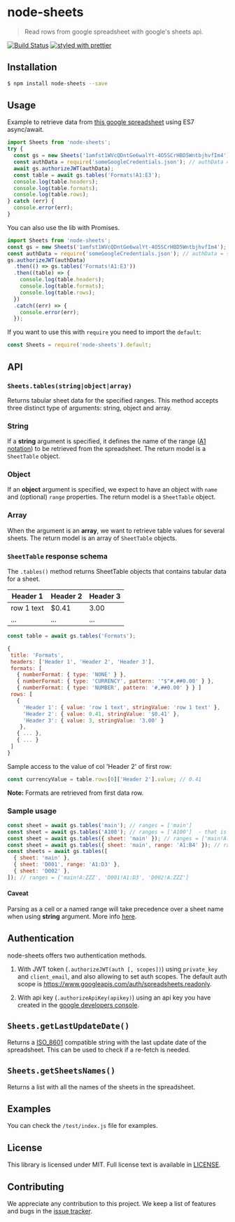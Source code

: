 # node-sheets

> Read rows from google spreadsheet with google's sheets api.

[![Build Status](https://travis-ci.org/urbancups/node-sheets.svg?branch=master)](https://travis-ci.org/urbancups/node-sheets)
[![styled with prettier](https://img.shields.io/badge/styled_with-prettier-ff69b4.svg)](https://github.com/prettier/prettier)

## Installation

```bash
$ npm install node-sheets --save
```

## Usage

Example to retrieve data from [this google spreadsheet](https://docs.google.com/spreadsheets/d/1amfst1WVcQDntGe6walYt-4O5SCrHBD5WntbjhvfIm4) using ES7 async/await.

```javascript
import Sheets from 'node-sheets';
try {
  const gs = new Sheets('1amfst1WVcQDntGe6walYt-4O5SCrHBD5WntbjhvfIm4');
  const authData = require('someGoogleCredentials.json'); // authData = { client_email, private_key }
  await gs.authorizeJWT(authData);
  const table = await gs.tables('Formats!A1:E3');
  console.log(table.headers);
  console.log(table.formats);
  console.log(table.rows);
} catch (err) {
  console.error(err);
}
```

You can also use the lib with Promises.

```javascript
import Sheets from 'node-sheets';
const gs = new Sheets('1amfst1WVcQDntGe6walYt-4O5SCrHBD5WntbjhvfIm4');
const authData = require('someGoogleCredentials.json'); // authData = { client_email, private_key }
gs.authorizeJWT(authData)
  .then(() => gs.tables('Formats!A1:E3'))
  .then((table) => {
    console.log(table.headers);
    console.log(table.formats);
    console.log(table.rows);
  })
  .catch((err) => {
    console.error(err);
  });
```

If you want to use this with `require` you need to import the `default`:

```javascript
const Sheets = require('node-sheets').default;
```

## API

### `Sheets.tables(string|object|array)`

Returns tabular sheet data for the specified ranges. This method accepts three distinct type of arguments: string, object and array.

### String

If a **string** argument is specified, it defines the name of the range ([A1 notation](https://developers.google.com/sheets/api/guides/concepts#a1_notation)) to be retrieved from the spreadsheet.
The return model is a `SheetTable` object.

### Object

If an **object** argument is specified, we expect to have an object with `name` and (optional) `range` properties.
The return model is a `SheetTable` object.

### Array

When the argument is an **array**, we want to retrieve table values for several sheets.
The return model is an array of `SheetTable` objects.

### `SheetTable` response schema

The `.tables()` method returns SheetTable objects that contains tabular data for a sheet.

| Header 1   | Header 2 | Header 3 |
| ---------- | -------- | -------- |
| row 1 text | $0.41    | 3.00     |
| ...        | ...      | ...      |

```javascript
const table = await gs.tables('Formats');

{
 title: 'Formats',                                                        // name of the sheet/table
 headers: ['Header 1', 'Header 2', 'Header 3'],                           // name of the headers (1st row)
 formats: [                                                               // array with information regarding cell format
   { numberFormat: { type: 'NONE' } },
   { numberFormat: { type: 'CURRENCY', pattern: '"$"#,##0.00' } },
   { numberFormat: { type: 'NUMBER', pattern: '#,##0.00' } } ]
 rows: [                                                                  // rows contains the values for 2nd row ahead
   {                                                                      // Each row object has:
     'Header 1': { value: 'row 1 text', stringValue: 'row 1 text' },
     'Header 2': { value: 0.41, stringValue: '$0.41' },
     'Header 3': { value: 3, stringValue: '3.00' }
    },
   { ... },
   { ... }
 ]
}
```

Sample access to the value of col 'Header 2' of first row:

```javascript
const currencyValue = table.rows[0]['Header 2'].value; // 0.41
```

**Note:** Formats are retrieved from first data row.

### Sample usage

```js
const sheet = await gs.tables('main'); // ranges = ['main']
const sheet = await gs.tables('A100'); // ranges = ['A100']  - that is the cell A100 and not the sheet A100
const sheet = await gs.tables({ sheet: 'main' }); // ranges = ['main!A:ZZZ']
const sheet = await gs.tables({ sheet: 'main', range: 'A1:B4' }); // ranges = ['main!A1:B4']
const sheets = await gs.tables([
  { sheet: 'main' },
  { sheet: 'D001', range: 'A1:D3' },
  { sheet: 'D002' },
]); // ranges = ['main!A:ZZZ', 'D001!A1:D3', 'D002!A:ZZZ']
```

#### Caveat

Parsing as a cell or a named range will take precedence over a sheet name when using **string** argument.
More info [here](http://stackoverflow.com/a/39641586).

## Authentication

node-sheets offers two authentication methods.

1. With JWT token (`.authorizeJWT(auth [, scopes])`) using `private_key` and `client_email`, and also allowing to set auth scopes. The default auth scope is https://www.googleapis.com/auth/spreadsheets.readonly.

1. With api key (`.authorizeApiKey(apikey)`) using an api key you have created in the [google developers console](https://console.developers.google.com).

## `Sheets.getLastUpdateDate()`

Returns a [ISO_8601](https://developer.mozilla.org/en-US/docs/Web/JavaScript/Reference/Global_Objects/Date/toISOString) compatible string with the last update date of the spreadsheet.
This can be used to check if a re-fetch is needed.

## `Sheets.getSheetsNames()`

Returns a list with all the names of the sheets in the spreadsheet.

## Examples

You can check the `/test/index.js` file for examples.

## License

This library is licensed under MIT. Full license text is available in [LICENSE](LICENSE).

## Contributing

We appreciate any contribution to this project. We keep a list of features and bugs in the [issue tracker](https://github.com/urbancups/node-sheets/issue).
